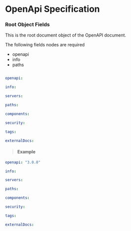 # OpenApi Specification  

### Root Object Fields

This is the root document object of the OpenAPI document.

The following fields nodes are required

- openapi
- info
- paths

```yaml

openapi:

info:

servers:

paths:

components:

security:

tags:

externalDocs:

```

> #### Example

```YAML
openapi: "3.0.0"

info:

servers:

paths:

components:

security:

tags:

externalDocs:
```